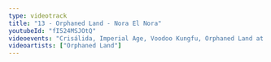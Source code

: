 ```yaml
---
type: videotrack
title: "13 - Orphaned Land - Nora El Nora"
youtubeId: "fI524MSJOtQ"
videoevents: "Crisálida, Imperial Age, Voodoo Kungfu, Orphaned Land at Baroeg"
videoartists: ["Orphaned Land"]
---
```

